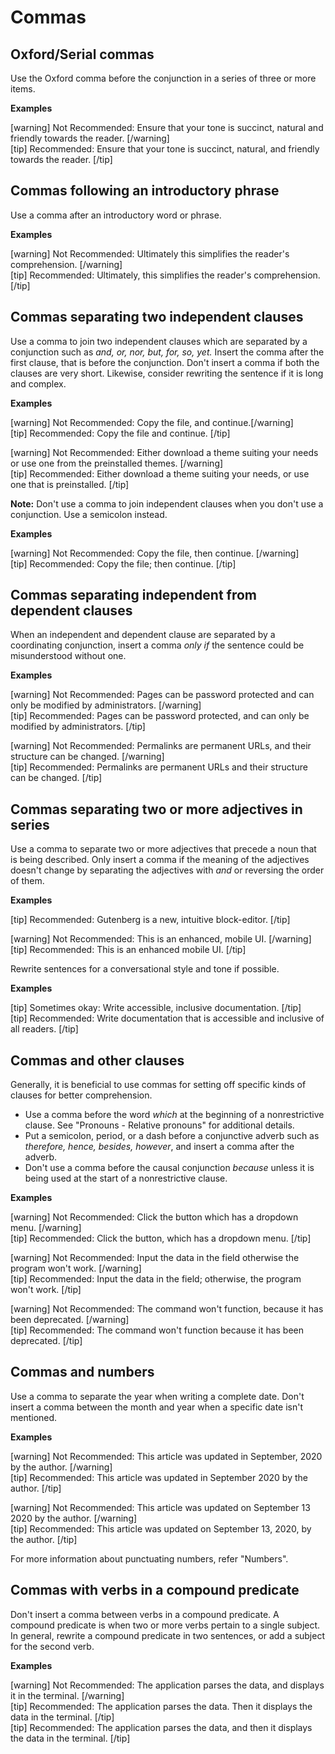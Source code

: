 # Commas

## Oxford/Serial commas

Use the Oxford comma before the conjunction in a series of three or more items.

**Examples**

[warning] Not Recommended: Ensure that your tone is succinct, natural and friendly towards the reader. [/warning]  
[tip] Recommended: Ensure that your tone is succinct, natural, and friendly towards the reader. [/tip]

## Commas following an introductory phrase

Use a comma after an introductory word or phrase.

**Examples**

[warning] Not Recommended: Ultimately this simplifies the reader's comprehension. [/warning]  
[tip] Recommended: Ultimately, this simplifies the reader's comprehension. [/tip]

## Commas separating two independent clauses

Use a comma to join two independent clauses which are separated by a conjunction such as *and, or, nor, but, for, so, yet.* Insert the comma after the first clause, that is before the conjunction. Don't insert a comma if both the clauses are very short. Likewise, consider rewriting the sentence if it is long and complex.

**Examples**

[warning] Not Recommended: Copy the file, and continue.[/warning]  
[tip] Recommended: Copy the file and continue. [/tip]

[warning] Not Recommended: Either download a theme suiting your needs or use one from the preinstalled themes. [/warning]  
[tip] Recommended: Either download a theme suiting your needs, or use one that is preinstalled. [/tip]

**Note:** Don't use a comma to join independent clauses when you don't use a conjunction. Use a semicolon instead.

**Examples**

[warning] Not Recommended: Copy the file, then continue. [/warning]  
[tip] Recommended: Copy the file; then continue. [/tip]

## Commas separating independent from dependent clauses

When an independent and dependent clause are separated by a coordinating conjunction, insert a comma *only if* the sentence could be misunderstood without one.

**Examples**

[warning] Not Recommended: Pages can be password protected and can only be modified by administrators. [/warning]  
[tip] Recommended: Pages can be password protected, and can only be modified by administrators. [/tip]

[warning] Not Recommended: Permalinks are permanent URLs, and their structure can be changed. [/warning]  
[tip] Recommended: Permalinks are permanent URLs and their structure can be changed. [/tip]

## Commas separating two or more adjectives in series

Use a comma to separate two or more adjectives that precede a noun that is being described. Only insert a comma if the meaning of the adjectives doesn't change by separating the adjectives with *and* or reversing the order of them.

**Examples**

[tip] Recommended: Gutenberg is a new, intuitive block-editor. [/tip]  

[warning] Not Recommended: This is an enhanced, mobile UI. [/warning]  
[tip] Recommended: This is an enhanced mobile UI. [/tip]  

Rewrite sentences for a conversational style and tone if possible.

**Examples**

[tip] Sometimes okay: Write accessible, inclusive documentation. [/tip]  
[tip] Recommended: Write documentation that is accessible and inclusive of all readers. [/tip]  

## Commas and other clauses

Generally, it is beneficial to use commas for setting off specific kinds of clauses for better comprehension.
- Use a comma before the word *which* at the beginning of a nonrestrictive clause. See "Pronouns - Relative pronouns" for additional details.
- Put a semicolon, period, or a dash before a conjunctive adverb such as *therefore, hence, besides, however*, and insert a comma after the adverb.
- Don't use a comma before the causal conjunction *because* unless it is being used at the start of a nonrestrictive clause.

**Examples**

[warning] Not Recommended: Click the button which has a dropdown menu. [/warning]  
[tip] Recommended: Click the button, which has a dropdown menu. [/tip]  

[warning] Not Recommended: Input the data in the field otherwise the program won't work. [/warning]  
[tip] Recommended: Input the data in the field; otherwise, the program won't work. [/tip]  

[warning] Not Recommended: The command won't function, because it has been deprecated. [/warning]  
[tip] Recommended: The command won't function because it has been deprecated. [/tip]  

## Commas and numbers

Use a comma to separate the year when writing a complete date. Don't insert a comma between the month and year when a specific date isn't mentioned.

**Examples**

[warning] Not Recommended: This article was updated in September, 2020 by the author. [/warning]  
[tip] Recommended: This article was updated in September 2020 by the author.  [/tip]  

[warning] Not Recommended: This article was updated on September 13 2020 by the author. [/warning]  
[tip] Recommended: This article was updated on September 13, 2020, by the author.  [/tip]  

For more information about punctuating numbers, refer "Numbers".

## Commas with verbs in a compound predicate

Don't insert a comma between verbs in a compound predicate. A compound predicate is when two or more verbs pertain to a single subject.
In general, rewrite a compound predicate in two sentences, or add a subject for the second verb.

**Examples**

[warning] Not Recommended: The application parses the data, and displays it in the terminal. [/warning]  
[tip] Recommended: The application parses the data. Then it displays the data in the terminal. [/tip]  
[tip] Recommended: The application parses the data, and then it displays the data in the terminal. [/tip]  
